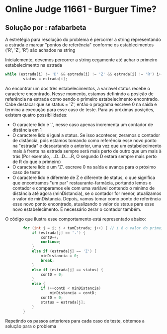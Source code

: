 # Online Judge 11661 - Burguer Time?
## Solução por : rafabarbeta
A estretégia para resolução do problema é percorrer a string representando a estrada e marcar "pontos de referência" conforme os establecimentos ('R', 'Z', 'R') são achados na string

Inicialemente, devemos percorrer a string cegamente até achar o primeiro estabelecimento na estrada
```C++
while (estrada[i] != 'D' && estrada[i] != 'Z' && estrada[i] != 'R') i++; 
        status = estrada[i];
```
Ao encontrar um dos três estabelecimentos, a variável status recebe o caractere encontrado.
Nesse momento, estamos definindo a posição de referência na estrada como sendo o primeiro estabelecimento encontrado. Cabe destacar que se status = 'Z', então o programa escreve 0 na saída e termina a execução para esse caso de teste.
Para as próximas posições, existem quatro possibilidades:

 - O caractere lido é '.', nesse caso apenas incrementa um contador de distância em 1
 - O caractere lido é igual a status. Se isso acontecer, zeramos o contador de distância, pois estamos tomando como referência esse novo ponto na "estrada" e descartando o anterior, uma vez que um estabelecimento mais à frente na estrada sempre será mais perto de outro que um mais à trás (Por exemplo, ...D...D.....R, O segundo D estará sempre mais perto de R do que o primeiro)
 - O caractere lido é um 'Z'. escreve 0 na saída e avança para o próximo caso de teste
 - O caractere lido é diferente de Z e diferente de status, o que significa que encontramos "um par" restaurante-farmácia, portando lemos o contador e comparamos ele com uma variável contendo o mínimo de distância até agora (minDistancia), se o contador for menor, atualizamos o valor de minDistancia. Depois, vamos tomar como ponto de referência esse novo ponto encontrado, atualizando o valor de status para esse novo estabelecimento. É necessário zerar o contador também.

O código que ilustra esse comportamento está representado abaixo:
```C++
        for (int j = i; j < tamEstrada; j++) { // i é o valor do primeiro estabelecimento de referência
            if (estrada[j] == '.') {
                contD++;
                continue;
            }
            else if (estrada[j] == 'Z') {
                minDistancia = 0;
                break;
            }
            else if (estrada[j] == status) {
                contD = 0;
            }
            else {
                if (++contD < minDistancia)
                    minDistancia = contD;
                contD = 0;
                status = estrada[j];
            }
        }
```

Repetindo os passos anteriores para cada caso de teste, obtemos a solução para o problema
